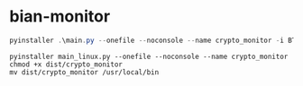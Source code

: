 # bian-monitor

```powershell
pyinstaller .\main.py --onefile --noconsole --name crypto_monitor -i BTC.png --add-data "BTC.png;."
```


```shell
pyinstaller main_linux.py --onefile --noconsole --name crypto_monitor
chmod +x dist/crypto_monitor
mv dist/crypto_monitor /usr/local/bin
```
